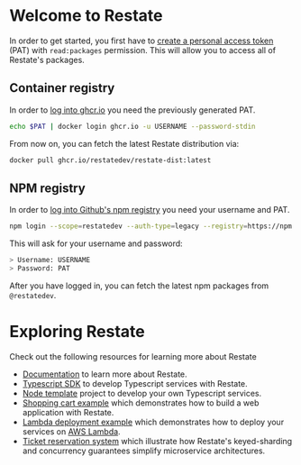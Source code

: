 # Welcome to Restate

In order to get started, you first have to [create a personal access token](https://docs.github.com/en/authentication/keeping-your-account-and-data-secure/creating-a-personal-access-token#creating-a-personal-access-token-classic) (PAT) with `read:packages` permission.
This will allow you to access all of Restate's packages.

## Container registry

In order to [log into ghcr.io](https://docs.github.com/en/packages/working-with-a-github-packages-registry/working-with-the-container-registry#authenticating-with-a-personal-access-token-classic) you need the previously generated PAT.

```bash
echo $PAT | docker login ghcr.io -u USERNAME --password-stdin
```

From now on, you can fetch the latest Restate distribution via:

```bash
docker pull ghcr.io/restatedev/restate-dist:latest
```

## NPM registry

In order to [log into Github's npm registry](https://docs.github.com/en/packages/working-with-a-github-packages-registry/working-with-the-npm-registry#authenticating-with-a-personal-access-token) you need your username and PAT.

```bash
npm login --scope=restatedev --auth-type=legacy --registry=https://npm.pkg.github.com
```

This will ask for your username and password:

```bash
> Username: USERNAME
> Password: PAT
```

After you have logged in, you can fetch the latest npm packages from `@restatedev`.

# Exploring Restate

Check out the following resources for learning more about Restate

* [Documentation](https://github.com/restatedev/documentation) to learn more about Restate.
* [Typescript SDK](https://github.com/restatedev/sdk-typescript) to develop Typescript services with Restate.
* [Node template](https://github.com/restatedev/node-template) project to develop your own Typescript services.
* [Shopping cart example](https://github.com/restatedev/example-shopping-cart-typescript) which demonstrates how to build a web application with Restate.
* [Lambda deployment example](https://github.com/restatedev/example-lambda-ts-greeter) which demonstrates how to deploy your services on [AWS Lambda](https://aws.amazon.com/de/lambda/).
* [Ticket reservation system](https://github.com/restatedev/example-ticket-reservation-system) which illustrate how Restate's keyed-sharding and concurrency guarantees simplify microservice architectures.
